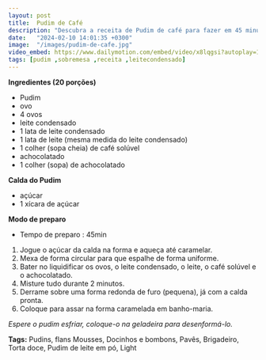 ```yaml
---
layout: post
title:  Pudim de Café
description: "Descubra a receita de Pudim de café para fazer em 45 minutos. Jogue o açúcar da calda na forma e aqueça até caramelar."
date:   "2024-02-10 14:01:35 +0300"
image:  "/images/pudim-de-cafe.jpg"
video_embed: https://www.dailymotion.com/embed/video/x8lqgsi?autoplay=1
tags: [pudim ,sobremesa ,receita ,leitecondensado]
---
```


**Ingredientes (20 porções)**

 - Pudim
 - ovo
- 4 ovos
- leite condensado
- 1 lata de leite condensado
- 1 lata de leite (mesma medida do leite condensado)
- 1 colher (sopa cheia) de café solúvel
- achocolatado
- 1 colher (sopa) de achocolatado

**Calda do Pudim**
- açúcar
- 1 xícara de açúcar

**Modo de preparo**
- Tempo de preparo : 45min

 1. Jogue o açúcar da calda na forma e aqueça até caramelar.
 2. Mexa de forma circular para que espalhe de forma uniforme.
 3. Bater no liquidificar os ovos, o leite condensado, o leite, o café
    solúvel e o achocolatado.
 4. Misture tudo durante 2 minutos.
 5. Derrame sobre uma forma redonda de furo (pequena), já com a calda
    pronta.
 6. Coloque para assar na forma caramelada em banho-maria.

_Espere o pudim esfriar, coloque-o na geladeira para desenformá-lo._

**Tags:**
Pudins, flans Mousses, Docinhos e bombons, Pavês, Brigadeiro, Torta doce, Pudim de leite em pó, Light
